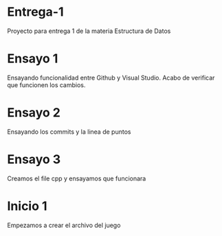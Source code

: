 # Entrega-1
Proyecto para entrega 1 de la materia Estructura de Datos

# Ensayo 1
Ensayando funcionalidad entre Github y Visual Studio. Acabo de verificar que funcionen los cambios.

# Ensayo 2
Ensayando los commits y la linea de puntos 

# Ensayo 3
Creamos el file cpp y ensayamos que funcionara

# Inicio 1
Empezamos a crear el archivo del juego 

# 